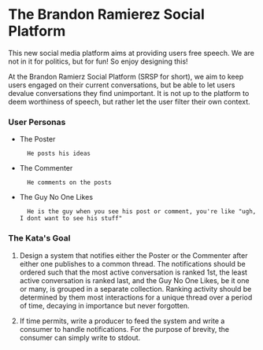 # The Brandon Ramierez Social Platform

This new social media platform aims at providing users free speech. We are not in it for politics, but for fun! So enjoy 
designing this!

At the Brandon Ramierz Social Platform (SRSP for short), we aim to keep users engaged on their current conversations, but
be able to let users devalue conversations they find unimportant. It is not up to the platform to deem worthiness of speech,
but rather let the user filter their own context.

### User Personas

* The Poster
  
        He posts his ideas
  
* The Commenter

        He comments on the posts 
  
* The Guy No One Likes

        He is the guy when you see his post or comment, you're like "ugh, I dont want to see his stuff"

### The Kata's Goal

1. Design a system that notifies either the Poster or the Commenter after either one publishes to a common thread. 
 The notifications should be ordered such that the most active conversation is ranked 1st, the least active conversation is 
ranked last, and the Guy No One Likes, be it one or many, is grouped in a separate collection. Ranking activity should be 
   determined by them most interactions for a unique thread over a period of time, decaying in importance but never forgotten. 

2. If time permits, write a producer to feed the system and write a consumer to handle notifications. For the purpose of brevity, the consumer can simply 
write to stdout.